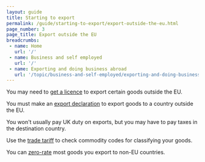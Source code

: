 ```yaml
---
layout: guide
title: Starting to export
permalink: /guide/starting-to-export/export-outside-the-eu.html
page_number: 3
page_title: Export outside the EU
breadcrumbs:
 - name: Home
   url: '/'
 - name: Business and self employed
   url: '/'
 - name: Exporting and doing business abroad
   url: '/topic/business-and-self-employed/exporting-and-doing-business-abroad.html'   
---
```


You may need to [get a licence](guide/starting-to-export/export-licences.html) to export certain goods outside the EU.

You must make an [export declaration](/guide/import-goods-outside-eu/overview.html) to export goods to a country outside the EU. 

You won't usually pay UK duty on exports, but you may have to pay taxes in the destination country.

Use the [trade tariff](/start/trade-tariff.html) to check commodity codes for classifying your goods.

You can [zero-rate](/vat-businesses/vat-rates) most goods you export to non-EU countries.
